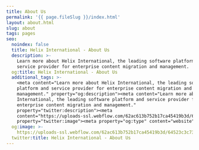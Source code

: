 ```yaml
---
title: About Us
permalink: '{{ page.fileSlug }}/index.html'
layout: about.html
slug: about
tags: pages
seo:
  noindex: false
  title: Helix International - About Us
  description: >-
    Learn more about Helix International, the leading software platform and
    service provider for enterprise content migration and management.
  og:title: Helix International - About Us
  additional_tags: >-
    <meta content="Learn more about Helix International, the leading software
    platform and service provider for enterprise content migration and
    management." property="og:description"><meta content="Learn more about Helix
    International, the leading software platform and service provider for
    enterprise content migration and management."
    property="twitter:description"><meta
    content="https://uploads-ssl.webflow.com/62ac613b752b17ca45419b3d/64523c3c737acdc0f38d17ac_meta-image.png"
    property="twitter:image"><meta property="og:type" content="website">
  og:image: >-
    https://uploads-ssl.webflow.com/62ac613b752b17ca45419b3d/64523c3c737acdc0f38d17ac_meta-image.png
  twitter:title: Helix International - About Us
---
```




